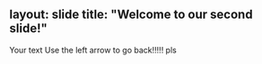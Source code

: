 layout: slide
title: "Welcome to our second slide!"
---
Your text
Use the left arrow to go back!!!!! pls

